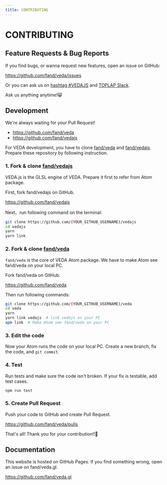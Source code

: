 ```yaml
---
title: CONTRIBUTING
---
```

# CONTRIBUTING

## Feature Requests & Bug Reports

If you find bugs, or wanna request new features, open an issue on GitHub:

https://github.com/fand/veda/issues

Or you can ask us on [hashtag \#VEDAJS](https://twitter.com/search?f=tweets&q=%23vedajs&src=typd) and [TOPLAP Slack](https://toplap.org/toplap-on-slack/).

Ask us anything anytime!😸


## Development

We're always waiting for your Pull Request!

- https://github.com/fand/veda
- https://github.com/fand/vedajs

For VEDA development, you have to clone [fand/veda](https://github.com/fand/veda) and [fand/vedajs](https://github.com/fand/vedajs).
Prepare these repository by following instruction.


### 1. Fork & clone [fand/vedajs](https://github.com/fand/vedajs)

VEDA.js is the GLSL engine of VEDA.
Prepare it first to refer from Atom package.

First, fork fand/vedajs on GitHub.

https://github.com/fand/vedajs

Next、run following command on the terminal:

```bash
git clone https://github.com/(YOUR_GITHUB_USERNAME)/vedajs
cd vedajs
yarn
yarn link
```

### 2. Fork & clone [fand/veda](https://github.com/fand/veda)

`fand/veda` is the core of VEDA Atom package.
We have to make Atom see fand/veda on your local PC.

Fork fand/veda on GitHub.

https://github.com/fand/veda

Then run following commands:

```bash
git clone https://github.com/(YOUR_GITHUB_USERNAME)/veda
cd veda
yarn
yarn link vedajs  # link vedajs on your PC
apm link  # Make Atom see fand/veda on your PC
```


### 3. Edit the code

Now your Atom runs the code on your local PC.
Create a new branch, fix the code, and `git commit`.


### 4. Test

Run tests and make sure the code isn't broken.
If your fix is testable, add test cases.

```bash
npm run test
```


### 5. Create Pull Request

Push your code to GitHub and create Pull Request.

https://github.com/fand/veda/pulls

That's all!
Thank you for your contribution!!🙌


## Documentation

This website is hosted on GitHub Pages.
If you find something wrong, open an issue on fand/veda.gl.

https://github.com/fand/veda.gl

